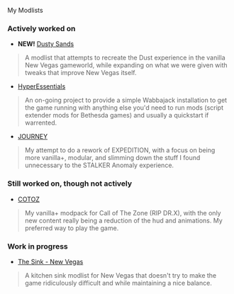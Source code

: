 
My Modlists

### Actively worked on

- **NEW!** [Dusty Sands](https://github.com/Biblioklept/dusty-sands)
> A modlist that attempts to recreate the Dust experience in the vanilla New Vegas gameworld, while expanding on what we were given with tweaks that improve New Vegas itself.
- [HyperEssentials](https://github.com/Biblioklept/hyperessentials)
> An on-going project to provide a simple Wabbajack installation to get the game running with anything else you'd need to run mods (script extender mods for Bethesda games) and usually a quickstart if warrented.
- [JOURNEY](./journey/)
> My attempt to do a rework of EXPEDITION, with a focus on being more vanilla+, modular, and slimming down the stuff I found unnecessary to the STALKER Anomaly experience.

### Still worked on, though not actively

- [COTOZ](./cotoz/)
> My vanilla+ modpack for Call of The Zone (RIP DR.X), with the only new content really being a reduction of the hud and animations. My preferred way to play the game.

### Work in progress

- [The Sink - New Vegas](https://github.com/Biblioklept/the-sink-nv)
> A kitchen sink modlist for New Vegas that doesn't try to make the game ridiculously difficult and while maintaining a nice balance.
